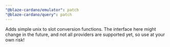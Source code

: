```yaml
---
"@blaze-cardano/emulator": patch
"@blaze-cardano/query": patch
---
```


Adds simple unix to slot conversion functions. The interface here might change in the future, and not all providers are supported yet, so use at your own risk!
